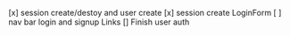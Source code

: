 
[x] session create/destoy and user create
[x] session create LoginForm 
[  ] nav bar login and signup Links
[] Finish user auth
